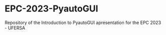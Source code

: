 # EPC-2023-PyautoGUI
 Repository of the Introduction to PyautoGUI apresentation for the EPC 2023 - UFERSA

